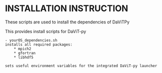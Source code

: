 INSTALLATION INSTRUCTION
========================

These scripts are used to install the dependencies of DaViTPy

This provides install scripts for DaViT-py

    - yourOS_dependencies.sh 
    installs all required packages:
        * mpich2
        * gfortran
        * libhdf5
   
    sets useful environment variables for the integrated DaViT-py launcher

